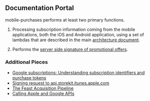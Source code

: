 
## Documentation Portal

mobile-purchases performs at least two primary functions.

1. Processing subscription information coming from the mobile applications, both the iOS and Android application, using a set of lambdas that are described in the main [architecture document](ARCHITECTURE.md).
    
2. Performs the [server side signature of promotional offers](promotional-offers.md).

### Additional Pieces

- [Google subscriptions: Understanding subscription identifiers and purchase tokens](google-identifiers.md)
- [Signing request to api.storekit.itunes.apple.com](storekit-signatures.md)
- [The Feast Acquisition Pipeline](feast-acqusition-pipeline.md)
- [Calling Apple and Google APIs](calling-apple-and-google-apis.md)
